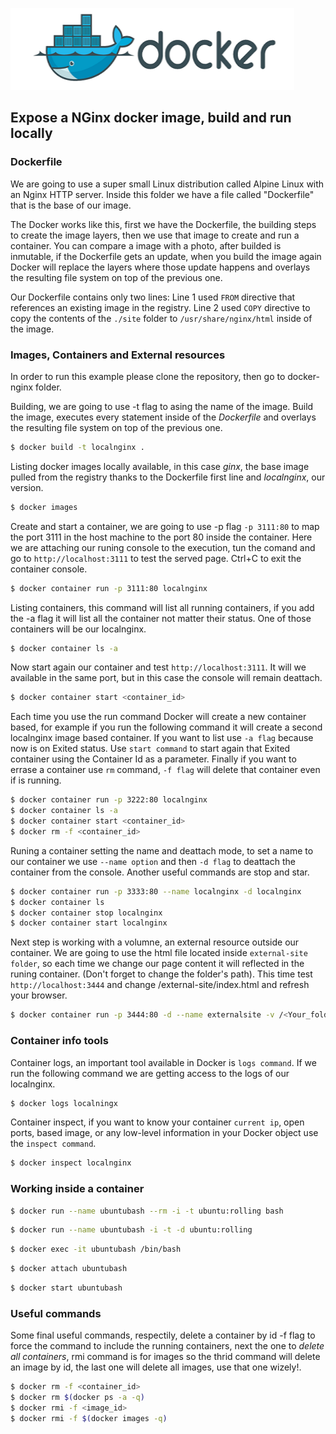 ![deploying-docker-nginx](docker.png)
## Expose a NGinx docker image, build and run locally

### Dockerfile
We are going to use a super small Linux distribution called Alpine Linux with an Nginx HTTP server. Inside this folder we have a file called "Dockerfile" that is the base of our image. 

The Docker works like this, first we have the Dockerfile, the building steps to create the image layers, then we use that image to create and run a container. You can compare a image with a photo, after builded is inmutable, if the Dockerfile gets an update, when you build the image again Docker will replace the layers where those update happens and overlays the resulting file system on top of the previous one.   

Our Dockerfile contains only two lines:
Line 1 used `FROM` directive that references an existing image in the registry.
Line 2 used `COPY` directive to copy the contents of the `./site` folder to `/usr/share/nginx/html` inside of the image.

### Images, Containers and External resources

In order to run this example please clone the repository, then go to docker-nginx folder. 

Building, we are going to use -t flag to asing the name of the image. Build the image, executes every statement inside of the *Dockerfile* and overlays the resulting file system on top of the previous one.

```sh
$ docker build -t localnginx .
```

Listing docker images locally available, in this case *ginx*, the base image pulled from the registry thanks to the Dockerfile first line and *localnginx*, our version.

```sh
$ docker images
```

Create and start a container, we are going to use -p flag `-p 3111:80` to map the port 3111 in the host machine to the port 80 inside the container. Here we are attaching our runing console to the execution, tun the comand and go to `http://localhost:3111` to test the served page. Ctrl+C to exit the container console. 

```sh
$ docker container run -p 3111:80 localnginx 
```

Listing containers, this command will list all running containers, if you add the -a flag it will list all the container not matter their status. One of those containers will be our localnginx.  

```sh
$ docker container ls -a
```

Now start again our container and test `http://localhost:3111`. It will we available in the same port, but in this case the console will remain deattach. 

```sh
$ docker container start <container_id>
```

Each time you use the run command Docker will create a new container based, for example if you run the following command it will create a second localnginx image based container. If you want to list use `-a flag` because now is on Exited status. Use `start command` to start again that Exited container using the Container Id as a parameter. Finally if you want to errase a container use `rm` command, `-f flag` will delete that container even if is running.

```sh
$ docker container run -p 3222:80 localnginx 
$ docker container ls -a
$ docker container start <container_id>
$ docker rm -f <container_id>
```

Runing a container setting the name and deattach mode, to set a name to our container we use `--name option` and then `-d flag` to deattach the container from the console. Another useful commands are stop and star. 
```sh
$ docker container run -p 3333:80 --name localnginx -d localnginx 
$ docker container ls 
$ docker container stop localnginx
$ docker container start localnginx
```

Next step is working with a volumne, an external resource outside our container. We are going to use the html file located inside `external-site folder`, so each time we change our page content it will reflected in the runing container. (Don't forget to change the folder's path). This time test `http://localhost:3444` and change /external-site/index.html and refresh your browser.

```sh
$ docker container run -p 3444:80 -d --name externalsite -v /<Your_folder_path>/docker-nginx/external-site:/usr/share/nginx/html localnginx
```

### Container info tools

Container logs, an important tool available in Docker is `logs command`. If we run the following command we are getting access to the logs of our localnginx. 
```sh
$ docker logs localningx
```

Container inspect, if you want to know your container `current ip`, open ports, based image, or any low-level information in your Docker object use the `inspect command`.
```sh
$ docker inspect localnginx
```

### Working inside a container

```sh
$ docker run --name ubuntubash --rm -i -t ubuntu:rolling bash
```

```sh
$ docker run --name ubuntubash -i -t -d ubuntu:rolling 
```

```sh
$ docker exec -it ubuntubash /bin/bash
```

```sh
$ docker attach ubuntubash 
```

```sh
$ docker start ubuntubash
```

### Useful commands

Some final useful commands, respectily, delete a container by id -f flag to force the command to include the running containers, next the one to *delete all containers*, rmi command is for images so the thrid command will delete an image by id, the last one will delete all images, use that one wizely!.     
```sh
$ docker rm -f <container_id>
$ docker rm $(docker ps -a -q)
$ docker rmi -f <image_id>
$ docker rmi -f $(docker images -q)
```

